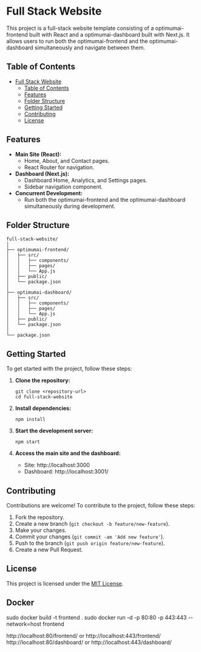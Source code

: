 # Full Stack Website

This project is a full-stack website template consisting of a optimumai-frontend built with React and a optimumai-dashboard built with Next.js. It allows users to run both the optimumai-frontend and the optimumai-dashboard simultaneously and navigate between them.

## Table of Contents

- [Full Stack Website](#full-stack-website)
  - [Table of Contents](#table-of-contents)
  - [Features](#features)
  - [Folder Structure](#folder-structure)
  - [Getting Started](#getting-started)
  - [Contributing](#contributing)
  - [License](#license)

## Features

- **Main Site (React):**
  - Home, About, and Contact pages.
  - React Router for navigation.
- **Dashboard (Next.js):**
  - Dashboard Home, Analytics, and Settings pages.
  - Sidebar navigation component.
- **Concurrent Development:**
  - Run both the optimumai-frontend and the optimumai-dashboard simultaneously during development.

## Folder Structure

```
full-stack-website/
│
├── optimumai-frontend/
│   ├── src/
│   │   ├── components/
│   │   ├── pages/
│   │   └── App.js
│   ├── public/
│   └── package.json
│
├── optimumai-dashboard/
│   ├── src/
│   │   ├── components/
│   │   ├── pages/
│   │   └── App.js
│   ├── public/
│   └── package.json
│
└── package.json
```

## Getting Started

To get started with the project, follow these steps:

1. **Clone the repository:**
   ```
   git clone <repository-url>
   cd full-stack-website
   ```

2. **Install dependencies:**
   ```
   npm install
   ```

3. **Start the development server:**
   ```
   npm start
   ```

4. **Access the main site and the dashboard:**
   - Site: http://localhost:3000
   - Dashboard: http://localhost:3001/

## Contributing

Contributions are welcome! To contribute to the project, follow these steps:

1. Fork the repository.
2. Create a new branch (`git checkout -b feature/new-feature`).
3. Make your changes.
4. Commit your changes (`git commit -am 'Add new feature'`).
5. Push to the branch (`git push origin feature/new-feature`).
6. Create a new Pull Request.

## License

This project is licensed under the [MIT License](#).


## Docker 

sudo docker build -t frontend .
sudo docker run -d -p 80:80 -p 443:443 --network=host frontend

http://localhost:80/frontend/ or http://localhost:443/frontend/
http://localhost:80/dashboard/ or http://localhost:443/dashboard/